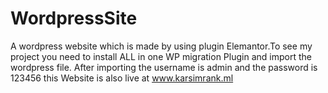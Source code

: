 # WordpressSite
 
 A wordpress website which is made by using plugin Elemantor.To see my project you need to install ALL in one WP migration Plugin and import 
 the wordpress file.
 After importing the username is admin  and  the password is 123456 
 this Website is also live at
 www.karsimrank.ml
